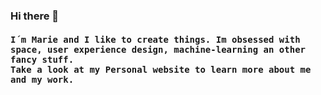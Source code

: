 ### Hi there 👋

<h4 style="
font-family: monospace;">I´m Marie and I like to create things. Im obsessed with space, user experience design, machine-learning an other fancy stuff.<br>
Take a look at my Personal website to learn more about me and my work.</h4>

<!--
**MarieBreiteneder/MarieBreiteneder** is a ✨ _special_ ✨ repository because its `README.md` (this file) appears on your GitHub profile.

Here are some ideas to get you started:

- 🔭 I’m currently working on ...
- 🌱 I’m currently learning ...
- 👯 I’m looking to collaborate on ...
- 🤔 I’m looking for help with ...
- 💬 Ask me about ...
- 📫 How to reach me: ...
- 😄 Pronouns: ...
- ⚡ Fun fact: ...
-->
